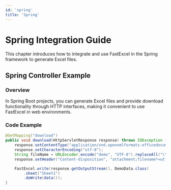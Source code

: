 ```yaml
---
id: 'spring'
title: 'Spring'
---
```


# Spring Integration Guide

This chapter introduces how to integrate and use FastExcel in the Spring framework to generate Excel files.

## Spring Controller Example

### Overview

In Spring Boot projects, you can generate Excel files and provide download functionality through HTTP interfaces, making it convenient to use FastExcel in web environments.

### Code Example

```java
@GetMapping("download")
public void download(HttpServletResponse response) throws IOException {
    response.setContentType("application/vnd.openxmlformats-officedocument.spreadsheetml.sheet");
    response.setCharacterEncoding("utf-8");
    String fileName = URLEncoder.encode("demo", "UTF-8").replaceAll("\\+", "%20");
    response.setHeader("Content-disposition", "attachment;filename*=utf-8''" + fileName + ".xlsx");

    FastExcel.write(response.getOutputStream(), DemoData.class)
        .sheet("Sheet1")
        .doWrite(data());
}
```
